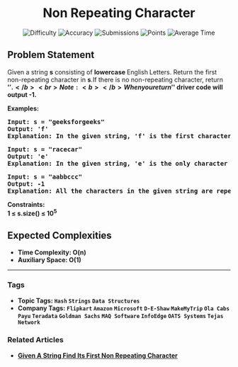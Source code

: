 <h1 align="center">Non Repeating Character</h1>

<p align="center">
  <img alt="Difficulty" title="Difficulty" src="https://custom-icon-badges.demolab.com/badge/Difficulty: Easy-1F222E?style=for-the-badge&logoColor=white&logo=fire"/>
  <img alt="Accuracy" title="Accuracy" src="https://custom-icon-badges.demolab.com/badge/Accuracy: 40.43%25-1F222E?style=for-the-badge&logoColor=white&logo=target"/>
  <img alt="Submissions" title="Submissions" src="https://custom-icon-badges.demolab.com/badge/Submissions: 304K+-1F222E?style=for-the-badge&logoColor=white&logo=repo"/>
  <img alt="Points" title="Points" src="https://custom-icon-badges.demolab.com/badge/Points: 2-1F222E?style=for-the-badge&logoColor=white&logo=award"/>
  <img alt="Average Time" title="Average Time" src="https://custom-icon-badges.demolab.com/badge/Average%20Time: 30m-1F222E?style=for-the-badge&logoColor=white&logo=clock"/>
</p>

## Problem Statement

Given a string <b>s</b> consisting of <b>lowercase </b>English<b> </b>Letters. Return the first non-repeating character in <b>s</b>.If there is no non-repeating character, return <b>'$'.</b><br>Note:<b> </b>When you return '$' driver code will output <b>-1</b>.

<b>Examples:</b>

<pre><b>Input: </b>s = "geeksforgeeks"
<b>Output: </b>'f'<b>
Explanation: </b>In the given string, 'f' is the first character in the string which does not repeat.</pre>

<pre><b>Input: </b>s = "racecar"<br><b>Output: </b>'e'<br><b>Explanation: </b>In the given string, 'e' is the only character in the string which does not repeat.</pre>

<pre><b>Input: </b>s = "aabbccc"<br><b>Output: </b>-1<br><b>Explanation: </b>All the characters in the given string are repeating.</pre>

<b>Constraints:</b><br>1 ≤ s.size() ≤ 10<sup>5</sup>

## Expected Complexities
- Time Complexity: O(n)
- Auxiliary Space: O(1)

<hr>

### Tags
- **Topic Tags:** `Hash` `Strings` `Data Structures`
- **Company Tags:** `Flipkart` `Amazon` `Microsoft` `D-E-Shaw` `MakeMyTrip` `Ola Cabs` `Payu` `Teradata` `Goldman Sachs` `MAQ Software` `InfoEdge` `OATS Systems` `Tejas Network`

### Related Articles
- [Given A String Find Its First Non Repeating Character](https://www.geeksforgeeks.org/given-a-string-find-its-first-non-repeating-character/)
